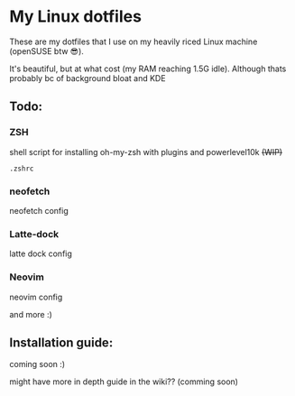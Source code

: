 # My Linux dotfiles
These are my dotfiles that I use on my heavily riced Linux machine (openSUSE btw 😎).

It's beautiful, but at what cost (my RAM reaching 1.5G idle).
Although thats probably bc of background bloat and KDE 
## Todo:
### ZSH 
shell script for installing oh-my-zsh with plugins and powerlevel10k ~~(WIP)~~

`.zshrc`

### neofetch
neofetch config

### Latte-dock
latte dock config

### Neovim
neovim config

and more :)

## Installation guide: 
coming soon :)

might have more in depth guide in the wiki?? (comming soon)
